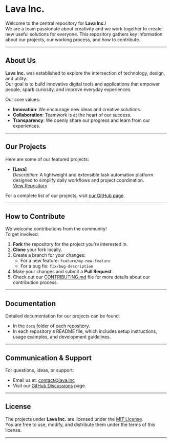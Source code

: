 # Lava Inc.

Welcome to the central repository for **Lava Inc.**!  
We are a team passionate about creativity and we work together to create new useful solutions for everyone. This repository gathers key information about our projects, our working process, and how to contribute.

---

## About Us

**Lava Inc.** was established to explore the intersection of technology, design, and utility.  
Our goal is to build innovative digital tools and applications that empower people, spark curiosity, and improve everyday experiences.

Our core values:
- **Innovation**: We encourage new ideas and creative solutions.
- **Collaboration**: Teamwork is at the heart of our success.
- **Transparency**: We openly share our progress and learn from our experiences.

---

## Our Projects

Here are some of our featured projects:

- **[Lava]**  
  *Description*: A lightweight and extensible task automation platform designed to simplify daily workflows and project coordination.  
  [View Repository](https://github.com/Lava-Inc/lava)

For a complete list of our projects, visit [our GitHub page](https://github.com/Lava-Inc?type=source).

---

## How to Contribute

We welcome contributions from the community!  
To get involved:

1. **Fork** the repository for the project you’re interested in.
2. **Clone** your fork locally.
3. Create a branch for your changes:
   - For a new feature: `feature/my-new-feature`
   - For a bug fix: `fix/bug-description`
4. Make your changes and submit a **Pull Request**.
5. Check out our [CONTRIBUTING.md](./CONTRIBUTING.md) file for more details about our contribution process.

---

## Documentation

Detailed documentation for our projects can be found:
- In the `docs` folder of each repository.
- In each repository's README file, which includes setup instructions, usage examples, and development guidelines.

---

## Communication & Support

For questions, ideas, or support:
- Email us at: [contact@lava.inc](mailto:contact@lava.inc)
- Visit our [GitHub Discussions](https://github.com/Lava-Inc/discussions) page.

---

## License

The projects under **Lava Inc.** are licensed under the [MIT License](./LICENSE).  
You are free to use, modify, and distribute them under the terms of this license.

---
